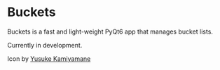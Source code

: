 # Buckets
Buckets is a fast and light-weight PyQt6 app that manages bucket lists.

Currently in development.

Icon by [Yusuke Kamiyamane](https://p.yusukekamiyamane.com/)